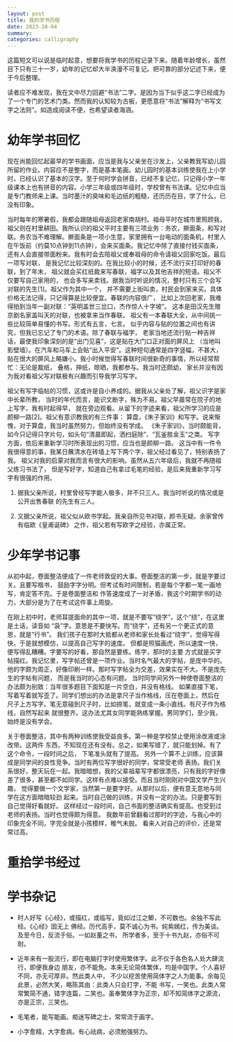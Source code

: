 ```yaml
---
layout: post
title: 我的学书历程
date: 2023-10-04
summary:
categories: calligraphy
---
```


这篇短文可以说是临时起意，想要将我学书的历程记录下来。随着年龄增长，虽然目下只有三十一岁，幼年的记忆却大半涣漫不可复记。把可靠的部分记述下来，便于今后整理。

读者应不难发现，我在文中尽力回避“书法”二字。是因为当下似乎这二字已经成为了一个专门的艺术门类。然而我的认知较为古板，更愿意将“书法”解释为“书写文字之法则”。如造成阅读不便，也希望读者海涵。

# 幼年学书回忆

现在尚能回忆起最早的学书画面，应当是我与父亲坐在沙发上，父亲教我写幼儿园所留的作业。内容应不是整字，而是基本笔画。幼儿园时的基本训练使我在上小学时，已经认识了基本的汉字。至于何时学会拼音，已经不复记忆，只记得小学一年级课本上也有拼音的内容。小学三年级或四年级时，学校曾有书法课。记忆中应当是专门教师来上课。当时墨汁的臭味和毛边纸的粗糙，还历历在目，学了什么，已没有印象。

当时每年的寒暑假，我都会跟随祖母返回老家南胡村。祖母平时在城市里照顾我，祖父则在村里耕田。我所认识的祖父平时主要有三项业务：务农，擀面条，和写对联。务农当不难理解。擀面条是一项小生意，家里拥有一台电动的面条机，村里人在午饭前（约莫10点钟到11点钟），会来买面条。我记忆中除了直接付钱买面条，还有人会直接带面粉来。我有时会去陪祖父或奉祖母的命令请祖父回家吃饭。最后一项写对联， 是我记忆比较深刻的。在我比较小的时候，还不流行买打印好的春联，到了年末， 祖父就会买红纸裁来写春联，福字以及其他吉祥的短语。祖父不仅要写自己家用的， 也会多写来卖钱。据我当时听说的情况，整村只有三个会写对联的先生[1]。祖父作为其中一个， 并不需要上街叫卖，村民会到家来买。具体价格无法记得，只记得算是比较便宜。春联的内容很广， 比如上次回老家，我难得拍到当年一副对联：“英明盖世三岔口，杰作惊人十字坡”。 这本是田汉先生赠京剧名家盖叫天的对联，也被拿来当作春联。 祖父有一本春联大全，从中间挑一些比较简单易懂的书写。形式有五言，七言。 似乎内容与贴的位置之间也有讲究，但我已忘记了专门的术语。除了春联与福字， 老家当地还流行贴一种吉祥话，最使我印象深刻的是“出门见喜”，这是贴在大门口正对面的屏风上 （当地叫影壁墙）。在汽车和马车上会贴“出入平安”。这种短句通常是四字竖幅，不甚大， 贴在很大的屏风上略嫌小。我小时候觉得写春联时间很新奇的事情，所以经常帮忙：无论是裁纸， 叠格，抻纸，晾晒，我都参与。我当时还颇幼， 家长并没有因为我对看祖父写对联极有兴趣而引导我学习写字。

祖父有写字临帖的习惯，这或许是自小养成的。据我从父亲处了解，祖父识字是家中长辈所教， 当时的年代而言，能识文断字，殊为不易。祖父早晨常在院子的地上写字，我有时起得早， 就在旁边观看。从留下的字迹来看，祖父所学习的应是颜柳一路[2]。祖父有意识教我的有三件事： 算盘，《朱子家训》和写字。说来惭愧，对于算盘，我当时虽然努力，但始终没有学成。 《朱子家训》，当时颇能背，如今只记得只字片句，如头句“清晨即起，洒扫庭除”、“瓦釜胜金玉”之类。 写字方面，依后来重新学习时所表现出的习惯，应当也是颜柳一路。 这当中有一件令我很得意的事，我某日蘸清水在砖墙上写下两个字，祖父经过看见了，特别表扬了我。 祖父对我的启蒙对我而言有很大的影响。虽然从五六年级后，我就不再随祖父练习书法了， 但是写好字，知道自己有拿过毛笔的经验，是后来我重新学习写字有很强的作用。

1. 据我父亲所说，村里曾经写字能人极多，并不只三人。我当时听说的情况或是公开出售春联 的先生有三人。

2. 又据父亲所说，祖父似从欧书学起。我亲自所见书对联，颜书无疑。余家曾传有临欧《皇甫诞碑》 之作，祖父若有写欧字之经验，亦属正常。

# 少年学书记事

从初中起，卷面整洁便成了一件老师敦促的大事。卷面整洁的第一步，就是字要过关。且要写楷书， 鼓励字字分明。但考试有时间限制，若是每个字都一笔一画地写，肯定答不完。于是卷面整洁和 作答速度成了一对矛盾，我这个时期学书的动力，大部分是为了在考试这件事上周旋。

在刚上初中时，老师耳提面命的其中一项，就是不要写“绕字”，这个“绕”，在这里是土话，读音如 “袅”字。意思是不要快写。而“绕字”，还有另一个更正式的意思，就是“行书”。 我们孩子在那时大抵都从老师和家长处看过“绕字”，觉得写得快，于是就想模仿，以提高自己写字的速度。 但都是照猫画虎，所以速度一快，便写得乱糟糟。字要写的好看，那自然是要练。练字，那时的主要 方式就是买字帖描红。我记忆里，写字帖还曾是一项作业。当时名气最大的字帖，是庞中华的。 他的字颇为周正，好像印刷一样。那时写字帖全为交差，效果实在不大。不是庞先生的字帖有问题， 而是我当时的心态有问题。 当时同学间另外一种使卷面整洁的办法颇为别致：当年很多题目下面知是一片空白，并没有格线。 如果直接下笔，写着写着就写歪了。同学们想出的办法是拿尺子当作格线，压在卷面上，然后在 尺子上方写字。笔无意碰到尺子时，比如捺笔，就变成一条小直线。有尺子作为格线，自然写起来 就很整齐。这办法尤其女同学能熟练掌握。男同学们，至少我，始终是没有学会。

关于卷面整洁，其中有两种训练使我受益良多。第一种是学校禁止使用涂改液或涂改带。这两件 东西，不知现在还有没有。总之，如果写错了，就只能划掉。有了这个命令，一段时间之后， 下笔准头就有了提高。 另外一个算不上训练，应该算成是同学间的良性竞争。当时有两位写字很好的同学，常常受老师 表扬。我们关系很好，整天玩在一起。我暗暗想，我的父辈祖辈写字都很漂亮，只有我的字好像 差了很多，甚至都不如同学。这样有点难以接受。而且当时刚刚对中国文学产生兴趣， 觉得要做一个文学家，当然第一是要字好。从那时以后，便有意无意地与同学在这方面暗暗较劲 起来。当时自己做的训练，并没有一定的办法。只是要写到自己觉得好看就好。 这样经过一段时间，自己书面的整洁确实有提高。也受到过老师的表扬。当时也觉得颇为得意。 我数年前曾翻看过那时的字迹，与我心中的印象完全不同，字完全就是小孩模样，稚气未脱。 看来人对自己的评价，还是常常过高。

# 重拾学书经过

# 学书杂记

- 时人好写《心经》，或描红，或临写，竟如过江之鲫，不可数也。余独不写此经。《心经》固无上 佛经。历代高手，莫不诚心为书。姹紫嫣红，传为美谈。及至今日，反流于俗。一如赵董之书， 所学者多，至于十书九赵，亦俗不可耐。

- 近年来有一股流行，即在电脑打字时使用繁体字。此不仅于各色名人处大肆流行，即便我身边 朋友，亦不能免。本来无论简体繁体，均是中国字。个人喜好不同，亦无可厚非。然此类人中， 不少以挖苦使用简体字之人为能事。余每见此景，必然大笑，略陈其由：此类人只会打字，不能 书写，一笑也。此类人常常繁简不通，错字连篇，二笑也。虽奉繁体字为正宗，却不知简体字之源流，亦是正宗，三笑也。

- 毛笔者，能写能画。痴迷写碑之士，常常流于画字。

- 小字愈精，大字愈病。有心祛病，必须勉强努力。
